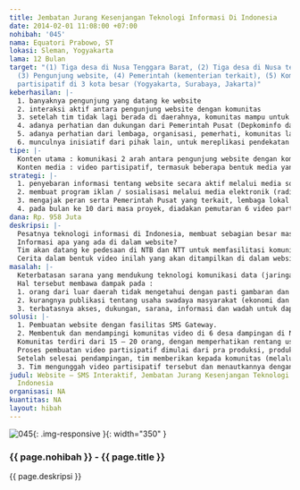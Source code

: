 ```yaml
---
title: Jembatan Jurang Kesenjangan Teknologi Informasi Di Indonesia
date: 2014-02-01 11:08:00 +07:00
nohibah: '045'
nama: Equatori Prabowo, ST
lokasi: Sleman, Yogyakarta
lama: 12 Bulan
target: "(1) Tiga desa di Nusa Tenggara Barat, (2) Tiga desa di Nusa tenggara Timur,
  (3) Pengunjung website, (4) Pemerintah (kementerian terkait), (5) Komunitas video
  partisipatif di 3 kota besar (Yogyakarta, Surabaya, Jakarta)"
keberhasilan: |-
  1. banyaknya pengunjung yang datang ke website
  2. interaksi aktif antara pengunjung website dengan komunitas
  3. setelah tim tidak lagi berada di daerahnya, komunitas mampu untuk membuat video dengan isu yang lain untuk diunggah di dalam website
  4. adanya perhatian dan dukungan dari Pemerintah Pusat (Depkominfo dan kementerian terkait sesuai isu yang diangkat). Hal tersebut dapat dilihat dari komentar yang tercatat di website, maupun interaksi langsung via SMS dan telepon antara Pemerintah dengan contact person di suatu daerah
  5. adanya perhatian dari lembaga, organisasi, pemerhati, komunitas lain dengan dasar pemetaan dan isu yang dihadapi daerah tersebut
  6. munculnya inisiatif dari pihak lain, untuk mereplikasi pendekatan ini untuk kepentingan komunitas masyarakat yang lain
tipe: |-
  Konten utama : komunikasi 2 arah antara pengunjung website dengan komunitas di daerah, sebagai bentuk interaksi dalam berbagi informasi antara komunikasi data (website) dan komunikasi seluler (SMS), yang ditampilkan di dalam website.
  Konten media : video partisipatif, termasuk beberapa bentuk media yang menyertainya, seperti cerita di balik proses pendampingan, foto, audio, grafis dan narasi, yang dapat memberikan perspektif yang lebih luas tentang isu yang dihadapi.
strategi: |-
  1. penyebaran informasi tentang website secara aktif melalui media sosial, email, messenger, dan SMS, baik oleh tim maupun oleh pengunjung website
  2. membuat program iklan / sosialisasi melalui media elektronik (radio lokal dan nasional) serta media cetak (surat kabar lokal dan nasional) yang mengajak masyarakat umum untuk mengunjungi website, mendapatkan cerita dan informasi dalam bentuk video, dan aktif berinteraksi dengan komunitas dampingan
  3. mengajak peran serta Pemerintah Pusat yang terkait, lembaga lokal dan International NGO yang mempunyai isu yang sama, untuk mendapatkan dukungan yang lebih luas sekaligus lebih fokus
  4. pada bulan ke 10 dari masa proyek, diadakan pemutaran 6 video partisipatif di 3 kota besar (Yogyakarta, Surabaya, dan Jakarta), untuk membentuk dan membuat jaringan komunitas penggerak video partisipatif
dana: Rp. 958 Juta
deskripsi: |-
  Pesatnya teknologi informasi di Indonesia, membuat sebagian besar masyarakat di wilayah Indonesia barat semakin mudah dalam mengakses website. Kondisi ini bertolak belakang dengan masyarakat yang tinggal di daerah pedesaan di wilayah Indonesia timur. Mereka tidak dapat mengakses website karena belum meratanya teknologi komunikasi data. Yang dapat diandalkan untuk bertukar informasi adalah telepon dan SMS. Disinilah muncul, jarak komunikasi karena perbedaan teknologi yang ada. Langkah pertama tim adalah membuat website yang dilengkapi fasilitas SMS Gateway, sebagai wadah bersama. Artinya, mereka yang memiliki keterbatasan teknologi informasi, dapat mengikuti informasi terbaru di dalam website dengan menggunakan SMS.
  Informasi apa yang ada di dalam website?
  Tim akan datang ke pedesaan di NTB dan NTT untuk memfasilitasi komunitas yang dipilih, untuk membuat video dengan pendekatan partisipatif. Artinya, masyarakat pedesaan menggali pengalamannya, membuat storyboard, dan menjadi kamerawan/wati untuk mewujudkan video mereka sendiri.
  Cerita dalam bentuk video inilah yang akan ditampilkan di dalam website. Pengunjung website dapat melihat video tersebut, dan menuliskan komentarnya. Dengan fasilitas SMS Gateway, isi komentar ini pun dapat sampai di tangan masyarakat desa dalam bentuk SMS. Masyarakat desa pun dapat berbagi cerita yang lebih detil kepada pengunjung website, dengan mengirimkan SMS untuk tampil di dalam website tersebut.
masalah: |-
  Keterbatasan sarana yang mendukung teknologi komunikasi data (jaringan internet – wired & wireless), menyebabkan arus informasi dari luar dan keluar dari masyarakat pedesaan di daerah NTT dan NTB terbatas pada fitur telepon dan SMS.
  Hal tersebut membawa dampak pada :
  1. orang dari luar daerah tidak mengetahui dengan pasti gambaran dan kendala yang dihadapi oleh daerah tersebut
  2. kurangnya publikasi tentang usaha swadaya masyarakat (ekonomi dan sosial), dampak pengaruh eksternal (budaya luar, kebijakan, iklim), kerentanan yang dialami masyarakat, yang menyebabkan kurangnya perhatian dari pihak terkait
  3. terbatasnya akses, dukungan, sarana, informasi dan wadah untuk dapat menjalin interaksi dan berbagi informasi yang berkelanjutan dengan masyarakat umum, pemerhati, lembaga, dan Pemerintah Pusat
solusi: |-
  1. Pembuatan website dengan fasilitas SMS Gateway.
  2. Membentuk dan mendampingi komunitas video di 6 desa dampingan di NTB dan NTT.
  Komunitas terdiri dari 15 – 20 orang, dengan memperhatikan rentang usia, gender, dan perannya di masyarakat.
  Proses pembuatan video partisipatif dimulai dari pra produksi, produksi (merekam video menggunakan smartphone), sampai editing video dengan supervisi dari komunitas.
  Setelah selesai pendampingan, tim memberikan kepada komunitas (melalui contact person) 1 buah smartphone dan 3 buah SD Card. Smartphone ini ditujukan untuk memproduksi sendiri konten video selanjutnya. Dengan asumsi proses editing dibuat oleh tim (yang sudah tidak berada di lokasi), maka komunitas dapat mengirimkan SD Card melalui jasa pos.
  3. Tim mengunggah video partisipatif tersebut dan menautkannya dengan website. Selanjutnya tim menginisiasi interaksi antara pengunjung website dengan komunitas (lihat : Strategi Distribusi).
judul: Website – SMS Interaktif, Jembatan Jurang Kesenjangan Teknologi Informasi Di
  Indonesia
organisasi: NA
kuantitas: NA
layout: hibah
---
```


![045](/static/img/hibahcms/045.png){: .img-responsive }{: width="350" }

### {{ page.nohibah }} - {{ page.title }}

{{ page.deskripsi }}
